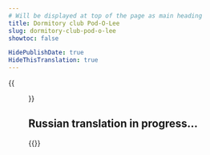 ```yaml
---
# Will be displayed at top of the page as main heading
title: Dormitory club Pod-O-Lee
slug: dormitory-club-pod-o-lee
showtoc: false

HidePublishDate: true
HideThisTranslation: true
---
```


{{<figure src="panorama.jpg" alt="Panorama" disable_lazy_loading=true >}}

## Russian translation in progress...

{{<linktraslations>}} <!-- TODO: remove after translation -->

<!-- Write page contents here -->
<!-- Use Markdown syntax: https://www.markdownguide.org/basic-syntax -->
